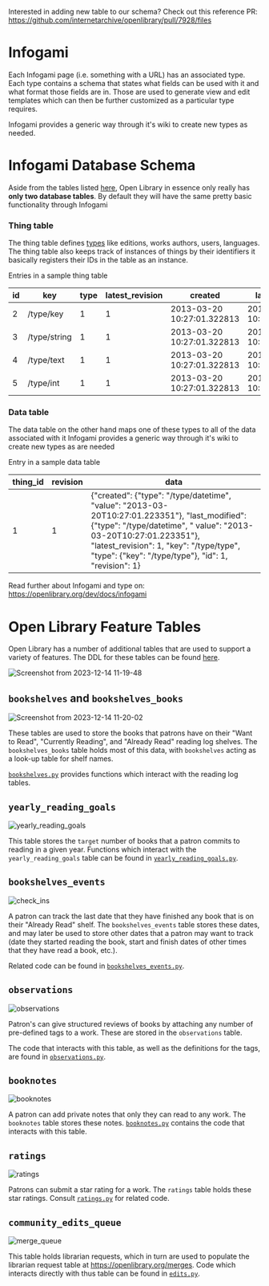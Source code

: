 Interested in adding new table to our schema? Check out this reference PR: https://github.com/internetarchive/openlibrary/pull/7928/files

# Infogami 
Each Infogami page (i.e. something with a URL) has an associated type. Each type contains a schema that states what fields can be used with it and what format those fields are in. Those are used to generate view and edit templates which can then be further customized as a particular type requires.

Infogami provides a generic way through it's wiki to create new types as needed. 

# Infogami Database Schema
Aside from the tables listed [here](#open-library-feature-tables), Open Library in essence only really has **only two database tables**. By default they will have the same pretty basic functionality through Infogami

### Thing table
The thing table defines [types](https://openlibrary.org/dev/docs/infogami#anchor5) like editions, works authors, users, languages. The thing table also keeps track of instances of things by their identifiers it basically registers their IDs in the table as an instance.

Entries in a sample thing table 

id       |      key      | type | latest_revision |          created           |       last_modified
---------|---------------|------|-----------------|----------------------------|----------------------------
   2     | /type/key     |    1 |               1 | 2013-03-20 10:27:01.322813 | 2013-03-20 10:27:01.322813
   3     | /type/string  |    1 |               1 | 2013-03-20 10:27:01.322813 | 2013-03-20 10:27:01.322813
   4     | /type/text    |    1 |               1 | 2013-03-20 10:27:01.322813 | 2013-03-20 10:27:01.322813
   5     | /type/int     |    1 |               1 | 2013-03-20 10:27:01.322813 | 2013-03-20 10:27:01.322813

 
### Data table
The data table on the other hand maps one of these types to all of the data associated with it
Infogami provides a generic way through it's wiki to create new types as are needed

Entry in a sample data table

| thing_id 	| revision 	| data                                                                                                                                                                                                                                                                  	|
|----------	|----------	|-----------------------------------------------------------------------------------------------------------------------------------------------------------------------------------------------------------------------------------------------------------------------	|
| 1        	| 1        	| {"created": {"type": "/type/datetime", "value": "2013-03-20T10:27:01.223351"}, "last_modified": {"type": "/type/datetime", " value": "2013-03-20T10:27:01.223351"}, "latest_revision": 1, "key": "/type/type", "type": {"key": "/type/type"}, "id": 1, "revision": 1} 	|



Read further about Infogami and type on: https://openlibrary.org/dev/docs/infogami

# Open Library Feature Tables

Open Library has a number of additional tables that are used to support a variety of features.  The DDL for these tables can be found [here](https://github.com/internetarchive/openlibrary/blob/master/openlibrary/core/schema.sql).

![Screenshot from 2023-12-14 11-19-48](https://github.com/internetarchive/openlibrary/assets/28732543/9542a554-8d6c-4d78-ad7d-c41845ec9af8)

## `bookshelves` and `bookshelves_books`

![Screenshot from 2023-12-14 11-20-02](https://github.com/internetarchive/openlibrary/assets/28732543/2c9f654a-d926-4faf-9db0-499fcc0bf6ae)

These tables are used to store the books that patrons have on their "Want to Read", "Currently Reading", and "Already Read" reading log shelves.  The `bookshelves_books` table holds most of this data, with `bookshelves` acting as a look-up table for shelf names.

[`bookshelves.py`](https://github.com/internetarchive/openlibrary/blob/master/openlibrary/core/bookshelves.py) provides functions which interact with the reading log tables.

## `yearly_reading_goals`

![yearly_reading_goals](https://github.com/internetarchive/openlibrary/assets/28732543/51a29f03-25fd-4286-8423-23ae3c8dba1d)

This table stores the `target` number of books that a patron commits to reading in a given year.  Functions which interact with the `yearly_reading_goals` table can be found in [`yearly_reading_goals.py`](https://github.com/internetarchive/openlibrary/blob/master/openlibrary/core/yearly_reading_goals.py).

## `bookshelves_events`

![check_ins](https://github.com/internetarchive/openlibrary/assets/28732543/38fdd1e8-07ce-445b-9ca8-2621b54e00e3)

A patron can track the last date that they have finished any book that is on their "Already Read" shelf.  The `bookshelves_events` table stores these dates, and may later be used to store other dates that a patron may want to track (date they started reading the book, start and finish dates of other times that they have read a book, etc.).

Related code can be found in [`bookshelves_events.py`](https://github.com/internetarchive/openlibrary/blob/master/openlibrary/core/bookshelves_events.py).

## `observations`

![observations](https://github.com/internetarchive/openlibrary/assets/28732543/8a1fcfb1-30df-4f58-99f3-a0efb757b09a)

Patron's can give structured reviews of books by attaching any number of pre-defined tags to a work.  These are stored in the `observations` table.

The code that interacts with this table, as well as the definitions for the tags, are found in [`observations.py`](https://github.com/internetarchive/openlibrary/blob/master/openlibrary/core/observations.py).

## `booknotes`

![booknotes](https://github.com/internetarchive/openlibrary/assets/28732543/41986736-6fdc-4bb6-9bbf-1544fa4ff60e)

A patron can add private notes that only they can read to any work.  The `booknotes` table stores these notes.  [`booknotes.py`](https://github.com/internetarchive/openlibrary/blob/master/openlibrary/core/booknotes.py) contains the code that interacts with this table.

## `ratings`

![ratings](https://github.com/internetarchive/openlibrary/assets/28732543/9f9f000c-9cdc-4aa7-a022-bd4c1855266b)

Patrons can submit a star rating for a work.  The `ratings` table holds these star ratings.  Consult [`ratings.py`](https://github.com/internetarchive/openlibrary/blob/master/openlibrary/core/ratings.py) for related code.

## `community_edits_queue`

![merge_queue](https://github.com/internetarchive/openlibrary/assets/28732543/9dc1c072-176d-4f54-96b4-3b2ea582a744)

This table holds librarian requests, which in turn are used to populate the librarian request table at https://openlibrary.org/merges.  Code which interacts directly with thus table can be found in [`edits.py`](https://github.com/internetarchive/openlibrary/blob/master/openlibrary/core/edits.py).

